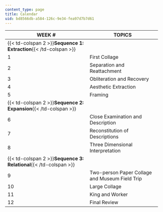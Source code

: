 ```yaml
---
content_type: page
title: Calendar
uid: bd8566db-a584-126c-9e34-fea97d7b7d61
---
```


| WEEK # | TOPICS |
| --- | --- |
| {{< td-colspan 2 >}}**Sequence 1: Extraction**{{< /td-colspan >}} ||
| 1 | First Collage |
| 2 | Separation and Reattachment |
| 3 | Obliteration and Recovery |
| 4 | Aesthetic Extraction |
| 5 | Framing |
| {{< td-colspan 2 >}}**Sequence 2: Expansion**{{< /td-colspan >}} ||
| 6 | Close Examination and Description |
| 7 | Reconstitution of Descriptions |
| 8 | Three Dimensional Interpretation |
| {{< td-colspan 2 >}}**Sequence 3: Relational**{{< /td-colspan >}} ||
| 9 | Two-person Paper Collage and Museum Field Trip |
| 10 | Large Collage |
| 11 | King and Worker |
| 12 | Final Review